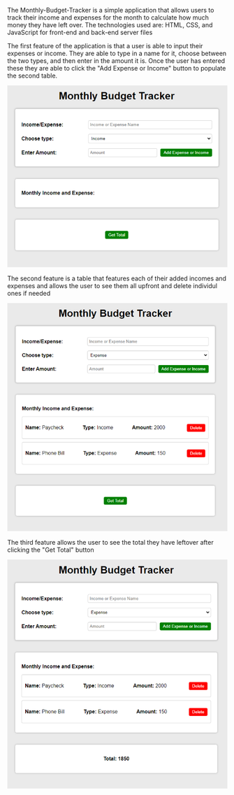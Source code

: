 The Monthly-Budget-Tracker is a simple application that allows users to track their income and expenses for the month to calculate how much money they have left over.
The technologies used are: HTML, CSS, and JavaScript for front-end and back-end server files

The first feature of the application is that a user is able to input their expenses or income. They are able to type in a name for it, choose between the two types, and then enter in the amount it is. Once the user has entered these they are able to click the "Add Expense or Income" button to populate the second table.

![Alt text](screenshots/Monthly-budget-tracker-main.png)

The second feature is a table that features each of their added incomes and expenses and allows the user to see them all upfront and delete individul ones if needed

![Alt text](screenshots/Monthly-budget-tracker-2.png)

The third feature allows the user to see the total they have leftover after clicking the "Get Total" button

![Alt text](screenshots/Monthly-budget-tracker-3.png)